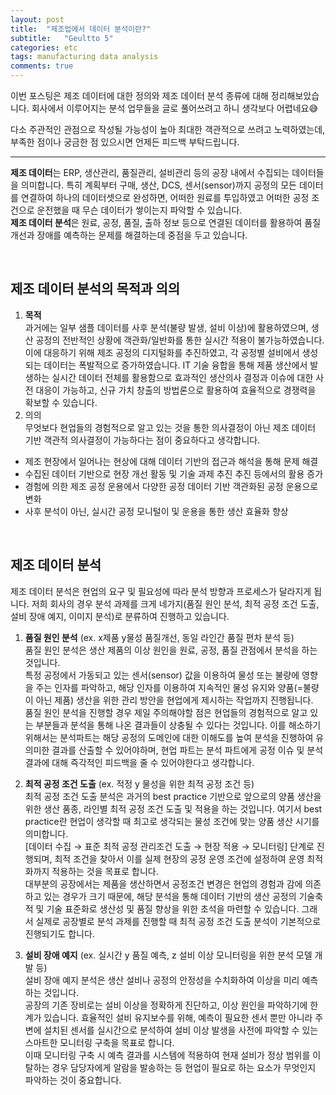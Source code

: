```yaml
---
layout: post
title:  "제조업에서 데이터 분석이란?"
subtitle:   "Geultto 5"
categories: etc
tags: manufacturing data analysis
comments: true
---
```


이번 포스팅은 제조 데이터에 대한 정의와 제조 데이터 분석 종류에 대해 정리해보았습니다. 회사에서 이루어지는 분석 업무들을 글로 풀어쓰려고 하니 생각보다 어렵네요😅 <br>

다소 주관적인 관점으로 작성될 가능성이 높아 최대한 객관적으로 쓰려고 노력하였는데, 부족한 점이나 궁금한 점 있으시면 언제든 피드백 부탁드립니다.

----

**제조 데이터**는 ERP, 생산관리, 품질관리, 설비관리 등의 공장 내에서 수집되는 데이터들을 의미합니다. 특히 계획부터 구매, 생산, DCS, 센서(sensor)까지 공정의 모든 데이터를 연결하여 하나의 데이터셋으로 완성하면, 어떠한 원료를 투입하였고 어떠한 공정 조건으로 운전했을 때 무슨 데이터가 쌓이는지 파악할 수 있습니다. <br>
**제조 데이터 분석**은 원료, 공정, 품질, 출하 정보 등으로 연결된 데이터를 활용하여 품질 개선과 장애를 예측하는 문제를 해결하는데 중점을 두고 있습니다. 

 <br>

## 제조 데이터 분석의 목적과 의의
1. **목적** <br>
과거에는 일부 샘플 데이터를 사후 분석(불량 발생, 설비 이상)에 활용하였으며, 생산 공정의 전반적인 상황에 객관화/일반화를 통한 실시간 적용이 불가능하였습니다. <br>
이에 대응하기 위해 제조 공정의 디지털화를 추진하였고, 각 공정별 설비에서 생성되는 데이터는 폭발적으로 증가하였습니다.  IT 기술 융합을 통해 제품 생산에서 발생하는 실시간 데이터 전체를 활용함으로 효과적인 생산의사 결정과 이슈에 대한 사전 대응이 가능하고, 신규 가치 창출의 방법론으로 활용하여 효율적으로 경쟁력을 확보할 수 있습니다.
2. 의의 <br>
무엇보다 현업들의 경험적으로 알고 있는 것을 통한 의사결정이 아닌 제조 데이터 기반 객관적 의사결정이 가능하다는 점이 중요하다고 생각합니다.
- 제조 현장에서 일어나는 현상에 대해 데이터 기반의 접근과 해석을 통해 문제 해결
- 수집된 데이터 기반으로 현장 개선 활동 및 기술 과제 추진 추진 등에서의 활용 증가
- 경험에 의한 제조 공정 운용에서 다양한 공정 데이터 기반 객관화된 공정 운용으로 변화
- 사후 분석이 아닌, 실시간 공정 모니털이 및 운용을 통한 생산 효율화 향상

 <br>

## 제조 데이터 분석 
제조 데이터 분석은 현업의 요구 및 필요성에 따라 분석 방향과 프로세스가 달라지게 됩니다. 저희 회사의 경우 분석 과제를 크게 네가지(품질 원인 분석, 최적 공정 조건 도출, 설비 장애 예지, 이미지 분석)로 분류하여 진행하고 있습니다.
1. **품질 원인 분석** (ex. x제품 y물성 품질개선, 동일 라인간 품질 편차 분석 등) <br>
품질 원인 분석은 생산 제품의 이상 원인을 원료, 공정, 품질 관점에서 분석을 하는 것입니다. <br>
특정 공정에서 가동되고 있는 센서(sensor) 값을 이용하여 물성 또는 불량에 영향을 주는 인자를 파악하고, 해당 인자를 이용하여 지속적인 물성 유지와 양품(=불량이 아닌 제품) 생산을  위한 관리 방안을 현업에게 제시하는 작업까지 진행됩니다. <br>
품질 원인 분석을 진행할 경우 제일 주의해야할 점은 현업들의 경험적으로 알고 있는 부분들과 분석을 통해 나온 결과들이 상충될 수 있다는 것입니다. 이를 해소하기 위해서는 분석파트는 해당 공정의 도메인에 대한 이해도를 높여 분석을 진행하여 유의미한 결과를 산출할 수 있어야하며, 현업 파트는 분석 파트에게 공정 이슈 및 분석 결과에 대해 즉각적인 피드백을 줄 수 있어야한다고 생각합니다.

2. **최적 공정 조건 도출** (ex. 적정 y 물성을 위한 최적 공정 조건 등) <br>
최적 공정 조건 도출 분석은 과거의 best practice 기반으로 앞으로의 양품 생산을 위한 생산 품종, 라인별 최적 공정 조건 도출 및 적용을 하는 것입니다. 여기서 best practice란 현업이 생각할 때 최고로 생각되는 물성 조건에 맞는 양품 생산 시기를 의미합니다. <br>
[데이터 수집 → 표준 최적 공정 관리조건 도출 → 현장 적용 → 모니터링] 단계로 진행되며, 최적 조건을 찾아서 이를 실제 현장의 공정 운영 조건에 설정하여 운영 최적화까지 적용하는 것을 목표로 합니다. <br>
대부분의 공장에서는 제품을 생산하면서 공정조건 변경은 현업의 경험과 감에 의존하고 있는 경우가 크기 때문에, 해당 분석을 통해 데이터 기반의 생산 공정의 기술축적 및 기술 표준화로 생산성 및 품질 향상을 위한 초석을 마련할 수 있습니다. 그래서 실제로 공장별로 분석 과제를 진행할 때 최적 공정 조건 도출 분석이 기본적으로 진행되기도 합니다.

3. **설비 장애 예지** (ex. 실시간 y 품질 예측, z 설비 이상 모니터링을 위한 분석 모델 개발 등) <br>
설비 장애 예지 분석은 생산 설비나 공정의 안정성을 수치화하여 이상을 미리 예측하는 것입니다. <br>
공장의 기존 장비로는 설비 이상을 정확하게 진단하고, 이상 원인을 파악하기에 한계가 있습니다. 효율적인 설비 유지보수를 위해, 예측이 필요한 센서 뿐만 아니라 주변에 설치된 센서를 실시간으로 분석하여 설비 이상 발생을 사전에 파악할 수 있는 스마트한 모니터링 구축을 목표로 합니다. <br>
이때 모니터링 구축 시 예측 결과를 시스템에 적용하여 현재 설비가 정상 범위를 이탈하는 경우 담당자에게 알람을 발송하는 등 현업이 필요로 하는 요소가 무엇인지 파악하는 것이 중요합니다.
